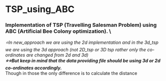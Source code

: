 # TSP_using_ABC
### **Implementation of TSP (Travelling Salesman Problem) using ABC (Artificial Bee Colony optimization).** \
*:star:In new_approach we are using the 2d implementation and in the 3d_tsp we are using the 3d approach (not 2D_tsp or 3D tsp rather only the co-ordinates are changed from 2d and 3d)*\
***:star::star:But keep in mind that the data providing file should be using 3d or 2d co-ordinates accordingly.***\
Though in those the only difference is to calculate the distance
